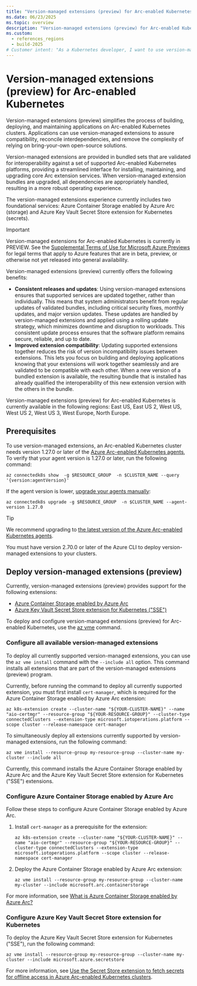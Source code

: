 ```yaml
---
title: "Version-managed extensions (preview) for Arc-enabled Kubernetes"
ms.date: 06/23/2025
ms.topic: overview
description: "Version-managed extensions (preview) for Arc-enabled Kubernetes adds efficiency by helping your extensions work better together."
ms.custom:
  - references_regions
  - build-2025
# Customer intent: "As a Kubernetes developer, I want to use version-managed extensions in Arc-enabled Kubernetes, so that I can ensure extension compatibility and streamline the deployment and management of my applications with reduced version conflicts and downtime."
---
```


# Version-managed extensions (preview) for Arc-enabled Kubernetes

Version-managed extensions (preview) simplifies the process of building, deploying, and maintaining applications on Arc-enabled Kubernetes clusters. Applications can use version-managed extensions to assure compatibility, reconcile interdependencies, and remove the complexity of relying on bring-your-own open-source solutions.

Version-managed extensions are provided in bundled sets that are validated for interoperability against a set of supported Arc-enabled Kubernetes platforms, providing a streamlined interface for installing, maintaining, and upgrading core Arc extension services. When version-managed extension bundles are upgraded, all dependencies are appropriately handled, resulting in a more robust operating experience.

The version-managed extensions experience currently includes two foundational services: Azure Container Storage enabled by Azure Arc (storage) and Azure Key Vault Secret Store extension for Kubernetes (secrets).

> [!IMPORTANT]
> Version-managed extensions for Arc-enabled Kubernetes is currently in PREVIEW.
> See the [Supplemental Terms of Use for Microsoft Azure Previews](https://azure.microsoft.com/support/legal/preview-supplemental-terms/) for legal terms that apply to Azure features that are in beta, preview, or otherwise not yet released into general availability.

Version-managed extensions (preview) currently offers the following benefits:

- **Consistent releases and updates**: Using version-managed extensions ensures that supported services are updated together, rather than individually. This means that system administrators benefit from regular updates of validated bundles, including critical security fixes, monthly updates, and major version updates. These updates are handled by version-managed extensions and applied using a rolling update strategy, which minimizes downtime and disruption to workloads. This consistent update process ensures that the software platform remains secure, reliable, and up to date.
- **Improved extension compatibility**: Updating supported extensions together reduces the risk of version incompatibility issues between extensions. This lets you focus on building and deploying applications knowing that your extensions will work together seamlessly and are validated to be compatible with each other. When a new version of a bundled extension is available, the resulting bundle that is installed has already qualified the interoperability of this new extension version with the others in the bundle.

Version-managed extensions (preview) for Arc-enabled Kubernetes is currently available in the following regions: East US, East US 2, West US, West US 2, West US 3, West Europe, North Europe.

## Prerequisites

To use version-managed extensions, an Arc-enabled Kubernetes cluster needs version 1.27.0 or later of the [Azure Arc-enabled Kubernetes agents](conceptual-agent-overview.md), To verify that your agent version is 1.27.0 or later, run the following command:

```azurecli
az connectedk8s show  -g $RESOURCE_GROUP  -n $CLUSTER_NAME --query '{version:agentVersion}'
```

If the agent version is lower, [upgrade your agents manually](agent-upgrade.md):

```azurecli
az connectedk8s upgrade -g $RESOURCE_GROUP  -n $CLUSTER_NAME --agent-version 1.27.0
```

> [!TIP]
> We recommend upgrading to [the latest version of the Azure Arc-enabled Kubernetes agents](/azure/azure-arc/kubernetes/release-notes).

You must have version 2.70.0 or later of the Azure CLI to deploy version-managed extensions to your clusters.

## Deploy version-managed extensions (preview)

Currently, version-managed extensions (preview) provides support for the following extensions:

- [Azure Container Storage enabled by Azure Arc](/azure/azure-arc/container-storage/overview)
- [Azure Key Vault Secret Store extension for Kubernetes ("SSE")](/azure/azure-arc/kubernetes/secret-store-extension?tabs=arc-k8s)

To deploy and configure version-managed extensions (preview) for Arc-enabled Kubernetes, use the [az vme](/cli/azure/vme) command.

### Configure all available version-managed extensions

To deploy all currently supported version-managed extensions, you can use the `az vme install` command with the `--include all` option. This command installs all extensions that are part of the version-managed extensions (preview) program.

Currently, before running the command to deploy all currently supported extension, you must first install `cert-manager`, which is required for the Azure Container Storage enabled by Azure Arc extension:

```azurecli
az k8s-extension create --cluster-name "${YOUR-CLUSTER-NAME}" --name "aio-certmgr" --resource-group "${YOUR-RESOURCE-GROUP}" --cluster-type connectedClusters --extension-type microsoft.iotoperations.platform --scope cluster --release-namespace cert-manager
```

To simultaneously deploy all extensions currently supported by version-managed extensions, run the following command:

```azurecli
az vme install --resource-group my-resource-group --cluster-name my-cluster --include all
```

Currently, this command installs the Azure Container Storage enabled by Azure Arc and the Azure Key Vault Secret Store extension for Kubernetes ("SSE") extensions.

### Configure Azure Container Storage enabled by Azure Arc

Follow these steps to configure Azure Container Storage enabled by Azure Arc.

1. Install `cert-manager` as a prerequisite for the extension:

   ```azurecli
   az k8s-extension create --cluster-name "${YOUR-CLUSTER-NAME}" --name "aio-certmgr" --resource-group "${YOUR-RESOURCE-GROUP}" --cluster-type connectedClusters --extension-type microsoft.iotoperations.platform --scope cluster --release-namespace cert-manager
   ```

1. Deploy the Azure Container Storage enabled by Azure Arc extension:

   ```azurecli
   az vme install --resource-group my-resource-group --cluster-name my-cluster --include microsoft.arc.containerstorage
   ```

For more information, see [What is Azure Container Storage enabled by Azure Arc?](/azure/azure-arc/container-storage/overview)

### Configure Azure Key Vault Secret Store extension for Kubernetes

To deploy the Azure Key Vault Secret Store extension for Kubernetes ("SSE"), run the following command:

```azurecli
az vme install --resource-group my-resource-group --cluster-name my-cluster --include microsoft.azure.secretstore
```

For more information, see [Use the Secret Store extension to fetch secrets for offline access in Azure Arc-enabled Kubernetes clusters](/azure/azure-arc/kubernetes/secret-store-extension?tabs=arc-k8s).
